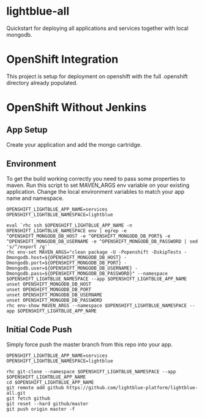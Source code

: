 lightblue-all
=============

Quickstart for deploying all applications and services together with local mongodb.

# OpenShift Integration
This project is setup for deployment on openshift with the full .openshift directory already populated.

# OpenShift Without Jenkins

## App Setup
Create your application and add the mongo cartridge.

## Environment
To get the build working correctly you need to pass some properties to maven.  Run this script to set MAVEN_ARGS env variable on your existing application.  Change the local environment variables to match your app name and namespace.

```
OPENSHIFT_LIGHTBLUE_APP_NAME=services
OPENSHIFT_LIGHTBLUE_NAMESPACE=lightblue

eval `rhc ssh $OPENSHIFT_LIGHTBLUE_APP_NAME -n OPENSHIFT_LIGHTBLUE_NAMESPACE env | egrep -e ^OPENSHIFT_MONGODB_DB_HOST -e ^OPENSHIFT_MONGODB_DB_PORT$ -e ^OPENSHIFT_MONGODB_DB_USERNAME -e ^OPENSHIFT_MONGODB_DB_PASSWORD | sed 's/^/export /g'`
rhc env-set MAVEN_ARGS="clean package -U -Popenshift -DskipTests -Dmongodb.host=${OPENSHIFT_MONGODB_DB_HOST} -Dmongodb.port=${OPENSHIFT_MONGODB_DB_PORT} -Dmongodb.user=${OPENSHIFT_MONGODB_DB_USERNAME} -Dmongodb.pass=${OPENSHIFT_MONGODB_DB_PASSWORD}" --namespace $OPENSHIFT_LIGHTBLUE_NAMESPACE --app $OPENSHIFT_LIGHTBLUE_APP_NAME
unset OPENSHIFT_MONGODB_DB_HOST
unset OPENSHIFT_MONGODB_DB_PORT
unset OPENSHIFT_MONGODB_DB_USERNAME
unset OPENSHIFT_MONGODB_DB_PASSWORD
rhc env-show MAVEN_ARGS --namespace $OPENSHIFT_LIGHTBLUE_NAMESPACE --app $OPENSHIFT_LIGHTBLUE_APP_NAME
```

## Initial Code Push
Simply force push the master branch from this repo into your app.

```
OPENSHIFT_LIGHTBLUE_APP_NAME=services
OPENSHIFT_LIGHTBLUE_NAMESPACE=lightblue

rhc git-clone --namespace $OPENSHIFT_LIGHTBLUE_NAMESPACE --app $OPENSHIFT_LIGHTBLUE_APP_NAME
cd $OPENSHIFT_LIGHTBLUE_APP_NAME
git remote add github https://github.com/lightblue-platform/lightblue-all.git
git fetch github
git reset --hard github/master
git push origin master -f
```
